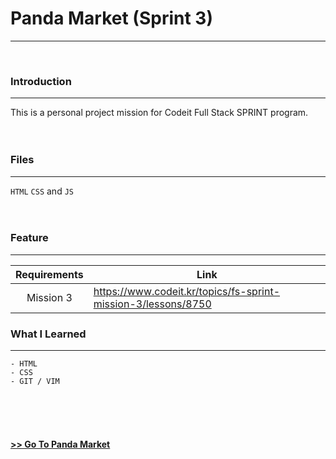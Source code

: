 # Panda Market (Sprint 3)
***
</br>

### Introduction
***

This is a personal project mission for Codeit Full Stack SPRINT program.
</br></br></br>

### Files
***

`HTML` `CSS` and `JS`
</br></br></br>

### Feature
***

| Requirements | Link |
| :----------: | ---- |
| Mission 3 | https://www.codeit.kr/topics/fs-sprint-mission-3/lessons/8750 |


### What I Learned
***

```
- HTML
- CSS
- GIT / VIM
```

</br></br></br>
#### [>> Go To Panda Market](https://go-panda-market.netlify.app/)
</br>

